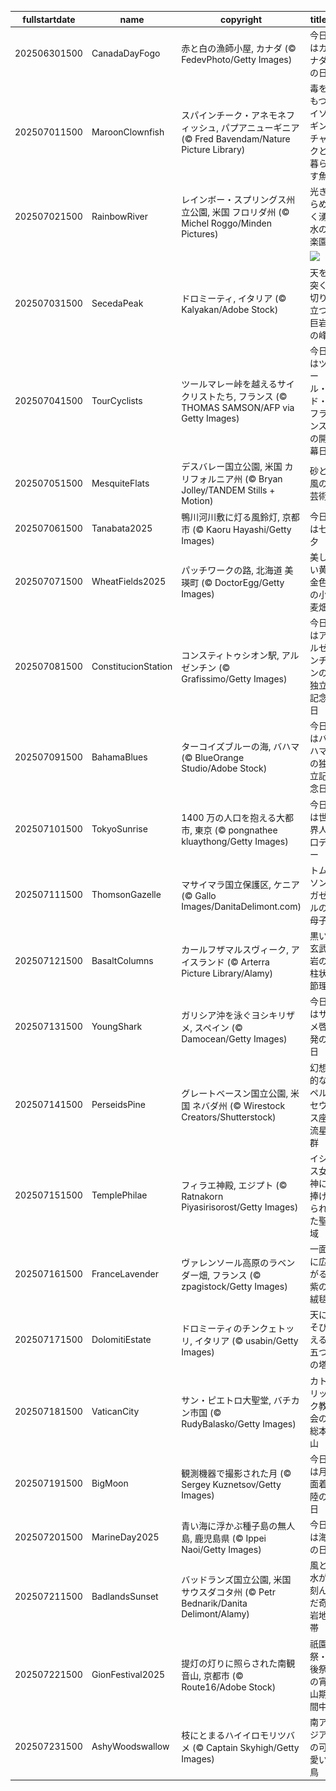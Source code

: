 |fullstartdate|name|copyright|title|image|
|--|--|--|--|--|
202506301500|CanadaDayFogo|赤と白の漁師小屋, カナダ (© FedevPhoto/Getty Images)|今日はカナダの日|![](/ja-JP/2025/07/202506301500CanadaDayFogo.jpg)|
202507011500|MaroonClownfish|スパインチーク・アネモネフィッシュ, パプアニューギニア (© Fred Bavendam/Nature Picture Library)|毒をもつイソギンチャクと暮らす魚|![](/ja-JP/2025/07/202507011500MaroonClownfish.jpg)|
202507021500|RainbowRiver|レインボー・スプリングス州立公園, 米国 フロリダ州 (© Michel Roggo/Minden Pictures)|光きらめく湧水の楽園|![](/ja-JP/2025/07/202507021500RainbowRiver.jpg)|
||||![](/ja-JP/2025/07/.jpg)|
202507031500|SecedaPeak|ドロミーティ, イタリア (© Kalyakan/Adobe Stock)|天を突く切り立つ巨岩の峰|![](/ja-JP/2025/07/202507031500SecedaPeak.jpg)|
202507041500|TourCyclists|ツールマレー峠を越えるサイクリストたち, フランス (© THOMAS SAMSON/AFP via Getty Images)|今日はツール・ド・フランスの開幕日|![](/ja-JP/2025/07/202507041500TourCyclists.jpg)|
202507051500|MesquiteFlats|デスバレー国立公園, 米国 カリフォルニア州 (© Bryan Jolley/TANDEM Stills + Motion)|砂と風の芸術|![](/ja-JP/2025/07/202507051500MesquiteFlats.jpg)|
202507061500|Tanabata2025|鴨川河川敷に灯る風鈴灯, 京都市 (© Kaoru Hayashi/Getty Images)|今日は七夕|![](/ja-JP/2025/07/202507061500Tanabata2025.jpg)|
202507071500|WheatFields2025|パッチワークの路, 北海道 美瑛町 (© DoctorEgg/Getty Images)|美しい黄金色の小麦畑|![](/ja-JP/2025/07/202507071500WheatFields2025.jpg)|
202507081500|ConstitucionStation|コンスティトゥシオン駅, アルゼンチン (© Grafissimo/Getty Images)|今日はアルゼンチンの独立記念日|![](/ja-JP/2025/07/202507081500ConstitucionStation.jpg)|
202507091500|BahamaBlues|ターコイズブルーの海, バハマ (© BlueOrange Studio/Adobe Stock)|今日はバハマの独立記念日|![](/ja-JP/2025/07/202507091500BahamaBlues.jpg)|
202507101500|TokyoSunrise|1400 万の人口を抱える大都市, 東京 (© pongnathee kluaythong/Getty Images)|今日は世界人口デー|![](/ja-JP/2025/07/202507101500TokyoSunrise.jpg)|
202507111500|ThomsonGazelle|マサイマラ国立保護区, ケニア (© Gallo Images/DanitaDelimont.com)|トムソンガゼルの母子|![](/ja-JP/2025/07/202507111500ThomsonGazelle.jpg)|
202507121500|BasaltColumns|カールフザマルスヴィーク, アイスランド (© Arterra Picture Library/Alamy)|黒い玄武岩の柱状節理|![](/ja-JP/2025/07/202507121500BasaltColumns.jpg)|
202507131500|YoungShark|ガリシア沖を泳ぐヨシキリザメ, スペイン (© Damocean/Getty Images)|今日はサメ啓発の日|![](/ja-JP/2025/07/202507131500YoungShark.jpg)|
202507141500|PerseidsPine|グレートベースン国立公園, 米国 ネバダ州 (© Wirestock Creators/Shutterstock)|幻想的なペルセウス座流星群|![](/ja-JP/2025/07/202507141500PerseidsPine.jpg)|
202507151500|TemplePhilae|フィラエ神殿, エジプト (© Ratnakorn Piyasirisorost/Getty Images)|イシス女神に捧げられた聖域|![](/ja-JP/2025/07/202507151500TemplePhilae.jpg)|
202507161500|FranceLavender|ヴァレンソール高原のラベンダー畑, フランス (© zpagistock/Getty Images)|一面に広がる紫の絨毯|![](/ja-JP/2025/07/202507161500FranceLavender.jpg)|
202507171500|DolomitiEstate|ドロミーティのチンクェトッリ, イタリア (© usabin/Getty Images)|天にそびえる五つの塔|![](/ja-JP/2025/07/202507171500DolomitiEstate.jpg)|
202507181500|VaticanCity|サン・ピエトロ大聖堂, バチカン市国 (© RudyBalasko/Getty Images)|カトリック教会の総本山|![](/ja-JP/2025/07/202507181500VaticanCity.jpg)|
202507191500|BigMoon|観測機器で撮影された月 (© Sergey Kuznetsov/Getty Images)|今日は月面着陸の日|![](/ja-JP/2025/07/202507191500BigMoon.jpg)|
202507201500|MarineDay2025|青い海に浮かぶ種子島の無人島, 鹿児島県 (© Ippei Naoi/Getty Images)|今日は海の日|![](/ja-JP/2025/07/202507201500MarineDay2025.jpg)|
202507211500|BadlandsSunset|バッドランズ国立公園, 米国 サウスダコタ州 (© Petr Bednarik/Danita Delimont/Alamy)|風と水が刻んだ奇岩地帯|![](/ja-JP/2025/07/202507211500BadlandsSunset.jpg)|
202507221500|GionFestival2025|提灯の灯りに照らされた南観音山, 京都市 (© Route16/Adobe Stock)|祇園祭・後祭の宵山期間中|![](/ja-JP/2025/07/202507221500GionFestival2025.jpg)|
202507231500|AshyWoodswallow|枝にとまるハイイロモリツバメ (© Captain Skyhigh/Getty Images)|南アジアの可愛い鳥|![](/ja-JP/2025/07/202507231500AshyWoodswallow.jpg)|
